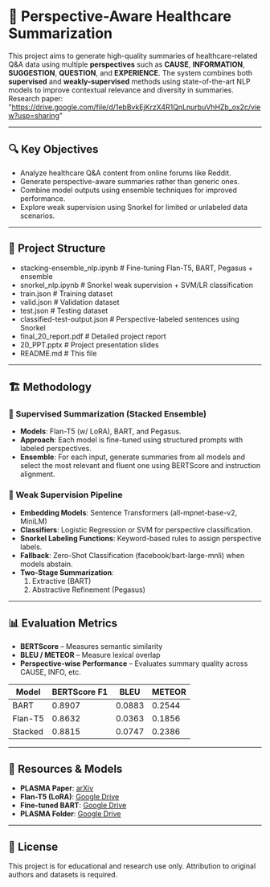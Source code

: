 # 🧠 Perspective-Aware Healthcare Summarization

This project aims to generate high-quality summaries of healthcare-related Q&A data using multiple **perspectives** such as **CAUSE**, **INFORMATION**, **SUGGESTION**, **QUESTION**, and **EXPERIENCE**. The system combines both **supervised** and **weakly-supervised** methods using state-of-the-art NLP models to improve contextual relevance and diversity in summaries.
Research paper: "https://drive.google.com/file/d/1ebBvkEjKrzX4R1QnLnurbuVhHZb_ox2c/view?usp=sharing"

---

## 🔍 Key Objectives

- Analyze healthcare Q&A content from online forums like Reddit.
- Generate perspective-aware summaries rather than generic ones.
- Combine model outputs using ensemble techniques for improved performance.
- Explore weak supervision using Snorkel for limited or unlabeled data scenarios.

---

## 📁 Project Structure

- stacking-ensemble_nlp.ipynb # Fine-tuning Flan-T5, BART, Pegasus + ensemble
- snorkel_nlp.ipynb # Snorkel weak supervision + SVM/LR classification
- train.json # Training dataset
- valid.json # Validation dataset
- test.json # Testing dataset
- classified-test-output.json # Perspective-labeled sentences using Snorkel
- final_20_report.pdf # Detailed project report
- 20_PPT.pptx # Project presentation slides
- README.md # This file


---

## 🏗️ Methodology

### 🔹 Supervised Summarization (Stacked Ensemble)

- **Models**: Flan-T5 (w/ LoRA), BART, and Pegasus.
- **Approach**: Each model is fine-tuned using structured prompts with labeled perspectives.
- **Ensemble**: For each input, generate summaries from all models and select the most relevant and fluent one using BERTScore and instruction alignment.

### 🔹 Weak Supervision Pipeline

- **Embedding Models**: Sentence Transformers (all-mpnet-base-v2, MiniLM)
- **Classifiers**: Logistic Regression or SVM for perspective classification.
- **Snorkel Labeling Functions**: Keyword-based rules to assign perspective labels.
- **Fallback**: Zero-Shot Classification (facebook/bart-large-mnli) when models abstain.
- **Two-Stage Summarization**:
  1. Extractive (BART)
  2. Abstractive Refinement (Pegasus)

---

## 📊 Evaluation Metrics

- **BERTScore** – Measures semantic similarity
- **BLEU / METEOR** – Measure lexical overlap
- **Perspective-wise Performance** – Evaluates summary quality across CAUSE, INFO, etc.

| Model        | BERTScore F1 | BLEU  | METEOR |
|--------------|--------------|-------|--------|
| BART         | 0.8907       | 0.0883| 0.2544 |
| Flan-T5      | 0.8632       | 0.0363| 0.1856 |
| Stacked      | 0.8815       | 0.0747| 0.2386 |

---

## 🔗 Resources & Models

- **PLASMA Paper**: [arXiv](https://arxiv.org/pdf/2406.08881)
- **Flan-T5 (LoRA)**: [Google Drive](https://drive.google.com/file/d/1B7Y0v7PilShiwwZpYC9gqfX-c6dW5LeK/view?usp=drive_link)
- **Fine-tuned BART**: [Google Drive](https://drive.google.com/file/d/1gcOZbf_eemWJDFbYhMnZTkGXUgcB2cNu/view?usp=drive_link)
- **PLASMA Folder**: [Google Drive](https://drive.google.com/drive/folders/1fSkgWWQRqOLh9H4O-YfxwzM3rs7baTNH)

---

## 📄 License

This project is for educational and research use only. Attribution to original authors and datasets is required.
